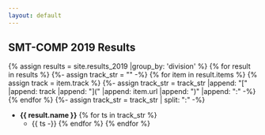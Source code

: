 ```yaml
---
layout: default
---
```

## SMT-COMP 2019 Results


{% assign results = site.results_2019 |group_by: 'division' %}
{% for result in results %}
  {%- assign track_str = "" -%}
  {% for item in result.items %}
    {% assign track = item.track %}
    {%- assign track_str = track_str |append: "["
                                     |append: track
                                     |append: "]("
                                     |append: item.url
                                     |append: ")"
                                     |append: ":" -%}
  {% endfor %}
  {%- assign track_str = track_str | split: ":" -%}
  - **{{ result.name }}**
    {% for ts in track_str %}
    - {{ ts -}}
    {% endfor %}
{% endfor %}
